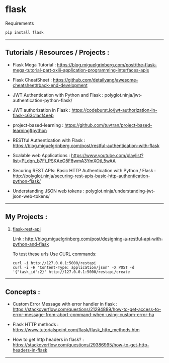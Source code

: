 # flask

Requirements

```
pip install flask
```

---

## Tutorials / Resources / Projects :

* Flask Mega Tutorial : https://blog.miguelgrinberg.com/post/the-flask-mega-tutorial-part-xxiii-application-programming-interfaces-apis

* Flask CheatSheet : https://github.com/detailyang/awesome-cheatsheet#back-end-development

* JWT Authentication with Python and Flask : polyglot.ninja/jwt-authentication-python-flask/

* JWT authorization in Flask : https://codeburst.io/jwt-authorization-in-flask-c63c1acf4eeb

* project-based-learning : https://github.com/tuvtran/project-based-learning#python

* RESTful Authentication with Flask : https://blog.miguelgrinberg.com/post/restful-authentication-with-flask

* Scalable web Applications : https://www.youtube.com/playlist?list=PLdqn_b7Fi_PSKAeO5F8wmA3YmXOtL5wAA

* Securing REST APIs: Basic HTTP Authentication with Python / Flask : http://polyglot.ninja/securing-rest-apis-basic-http-authentication-python-flask/

* Understanding JSON web tokens : polyglot.ninja/understanding-jwt-json-web-tokens/

---

## My Projects :

1. [flask-rest-api](1-flask-rest-api/)

    Link : http://blog.miguelgrinberg.com/post/designing-a-restful-api-with-python-and-flask


    To test these urls Use CURL commands:
    ```
    curl -i http://127.0.0.1:5000/restapi
    curl -i -H "Content-Type: application/json" -X POST -d '{"task_id":2}' http://127.0.0.1:5000/restapi/create
    ```

---

## Concepts :

* Custom Error Message with error handler in flask : https://stackoverflow.com/questions/21294889/how-to-get-access-to-error-message-from-abort-command-when-using-custom-error-ha

* Flask HTTP methods : https://www.tutorialspoint.com/flask/flask_http_methods.htm

* How to get http headers in flask? : https://stackoverflow.com/questions/29386995/how-to-get-http-headers-in-flask

---
